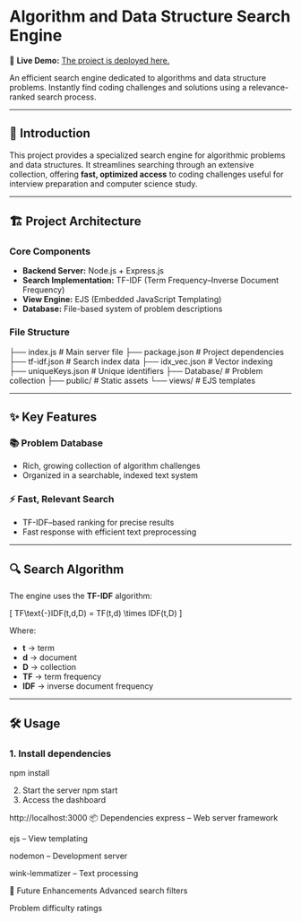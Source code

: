 # Algorithm and Data Structure Search Engine

🚀 **Live Demo:** [The project is deployed here.](https://dsa-based-search-engine.onrender.com)

An efficient search engine dedicated to algorithms and data structure problems. Instantly find coding challenges and solutions using a relevance-ranked search process.

---

## 🚀 Introduction
This project provides a specialized search engine for algorithmic problems and data structures. It streamlines searching through an extensive collection, offering **fast, optimized access** to coding challenges useful for interview preparation and computer science study.

---

## 🏗 Project Architecture

### Core Components
- **Backend Server:** Node.js + Express.js  
- **Search Implementation:** TF-IDF (Term Frequency–Inverse Document Frequency)  
- **View Engine:** EJS (Embedded JavaScript Templating)  
- **Database:** File-based system of problem descriptions  

### File Structure
├── index.js # Main server file
├── package.json # Project dependencies
├── tf-idf.json # Search index data
├── idx_vec.json # Vector indexing
├── uniqueKeys.json # Unique identifiers
├── Database/ # Problem collection
├── public/ # Static assets
└── views/ # EJS templates

---

## ✨ Key Features

### 📚 Problem Database
- Rich, growing collection of algorithm challenges  
- Organized in a searchable, indexed text system  

### ⚡ Fast, Relevant Search
- TF-IDF–based ranking for precise results  
- Fast response with efficient text preprocessing  

---

## 🔍 Search Algorithm

The engine uses the **TF-IDF** algorithm:

\[
TF\text{-}IDF(t,d,D) = TF(t,d) \times IDF(t,D)
\]

Where:
- **t** → term  
- **d** → document  
- **D** → collection  
- **TF** → term frequency  
- **IDF** → inverse document frequency  

---

## 🛠 Usage

### 1. Install dependencies

npm install

2. Start the server
npm start
3. Access the dashboard

http://localhost:3000
📦 Dependencies
express – Web server framework

ejs – View templating

nodemon – Development server

wink-lemmatizer – Text processing

🔮 Future Enhancements
Advanced search filters

Problem difficulty ratings
